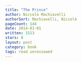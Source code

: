 ```yaml
---
title: "The Prince"
author: Niccolò Machiavelli
authorSort: Machiavelli, Niccolò
pageCount: 144
date: 2014-01-01
written: 1513
stars: 0
layout: post
category: book
tags: read unreviewed
---
```

